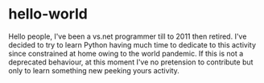 # hello-world

Hello people, I've been a vs.net programmer till to 2011 then retired.
I've decided to try to learn Python having much time to dedicate to this
activity since constrained at home owing to the world pandemic.
If this is not a deprecated behaviour, at this moment I've no pretension 
to contribute but only to learn something new peeking yours activity.
